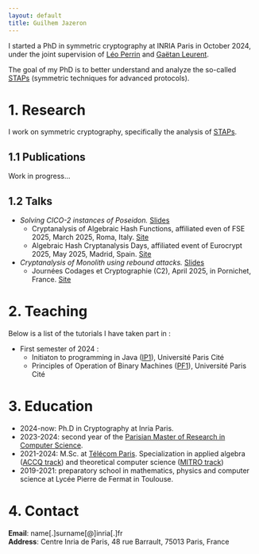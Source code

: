 ```yaml
---
layout: default
title: Guilhem Jazeron
---
```


I started a PhD in symmetric cryptography at INRIA Paris in October 2024, under the joint supervision of [Léo Perrin](https://who.paris.inria.fr/Leo.Perrin/) and [Gaëtan Leurent](https://who.rocq.inria.fr/Gaetan.Leurent/).

The goal of my PhD is to better understand and analyze the so-called [STAPs](https://stap-zoo.com/) (symmetric techniques for advanced protocols).

# 1. Research

I work on symmetric cryptography, specifically the analysis of [STAPs](https://stap-zoo.com/).

## 1.1 Publications 

Work in progress...

## 1.2 Talks

- *Solving CICO-2 instances of Poseidon.* [Slides](./assets/presentations/poseidon.pdf)
    * Cryptanalysis of Algebraic Hash Functions, affiliated even of FSE 2025, March 2025, Roma, Italy. [Site](https://www.cahf-poseidon.info/)
    * Algebraic Hash Cryptanalysis Days, affiliated event of Eurocrypt 2025, May 2025, Madrid, Spain. [Site](https://www.ahc-poseidon.info/)
- *Cryptanalysis of Monolith using rebound attacks.* [Slides](./assets/presentations/monolith.pdf)
    * Journées Codages et Cryptographie (C2), April 2025, in Pornichet, France. [Site](https://indico.math.cnrs.fr/event/11948/)

# 2. Teaching 

Below is a list of the tutorials I have taken part in :

- First semester of 2024 :
  * Initiaton to programming in Java ([IP1](https://www.informatique.univ-paris-diderot.fr/formations/licences/ue/l1/ip1)), Université Paris Cité
  * Principles of Operation of Binary Machines ([PF1](https://yunes.informatique.univ-paris-diderot.fr/accueil/enseignement/pf1/)), Université Paris Cité

# 3. Education

- 2024-now: Ph.D in Cryptography at Inria Paris.
- 2023-2024: second year of the [Parisian Master of Research in Computer Science](https://wikimpri.dptinfo.ens-cachan.fr/doku.php).
- 2021-2024: M.Sc. at [Télécom Paris](https://www.telecom-paris.fr/en/engineering/training). Specialization in applied algebra ([ACCQ track](https://synapses.telecom-paris.fr/catalogue/parcours/1401/ACCQ-filiere-algebre-appliquee-cryptographie-information-quantique-codage-creneau-c)) and theoretical computer science ([MITRO track](https://synapses.telecom-paris.fr/catalogue/2025-2026/parcours/1374/MITRO-mathematics-theoretical-computer-science-and-operation-research-time-slot-b))
- 2019-2021: preparatory school in mathematics, physics and computer science at Lycée Pierre de Fermat in Toulouse.

# 4. Contact 

**Email**: name[.]surname[@]inria[.]fr  
**Address**: Centre Inria de Paris, 48 rue Barrault, 75013 Paris, France